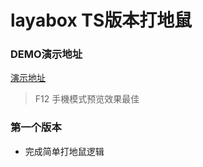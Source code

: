 # layabox TS版本打地鼠

### DEMO演示地址
[演示地址](https://yutao721.github.io/hitMouse/)

> F12 手機模式预览效果最佳


### 第一个版本
- 完成简单打地鼠逻辑
